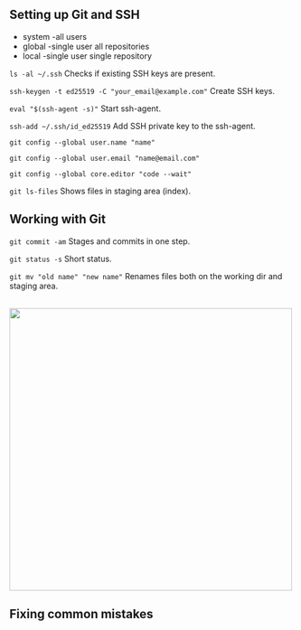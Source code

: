 ## Setting up Git and SSH

* system  -all users
* global  -single user all repositories
* local   -single user single repository

`ls -al ~/.ssh` Checks if existing SSH keys are present.

`ssh-keygen -t ed25519 -C "your_email@example.com"` Create SSH keys.

`eval "$(ssh-agent -s)"` Start ssh-agent.

`ssh-add ~/.ssh/id_ed25519` Add SSH private key to the ssh-agent.

`git config --global user.name "name"`

`git config --global user.email "name@email.com"`

`git config --global core.editor "code --wait"`

`git ls-files` Shows files in staging area (index).

## Working with Git

`git commit -am` Stages and commits in one step.

`git status -s` Short status.

`git mv "old name" "new name"` Renames files both on the working dir and staging area.

<br><picture><img width=500 src="https://user-images.githubusercontent.com/18624609/222594799-df7648d7-38b5-41b5-8085-326079b194ea.png"></picture>

## Fixing common mistakes

